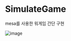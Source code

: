# SimulateGame
mesa를 사용한 워게임 간단 구현

![image](https://github.com/user-attachments/assets/72e6b730-346b-4f9d-9d38-0e0374cf91bf)
